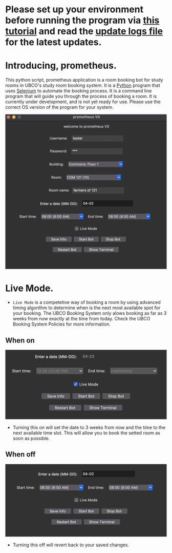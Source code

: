# Please set up your environment before running the program via [this tutorial](Tutorial.md) and read the [update logs file](UpdateLogs.md) for the latest updates.

# Introducing, prometheus.

This python script, prometheus application is a room booking bot for study rooms in UBCO's study room booking system. It is a [Python](https://www.python.org/) program that uses [Selenium](https://www.selenium.dev/) to automate the booking process. It is a command line program that will guide you through the process of booking a room. It is currently under development, and is not yet ready for use. Please use the correct OS version of the program for your system.

![prometheusUI](imgs/prometheusUI.png)

# Live Mode.

- `Live Mode` is a competetive way of booking a room by using advanced timing algorithm to determine when is the next most available spot for your booking. The UBCO Booking System only alows booking as far as 3 weeks from now exactly at the time from today. Check the UBCO Booking System Policies for more information.

## When on

![liveMode](imgs/liveModeOn.png)

- Turning this on will set the date to 3 weeks from now and the time to the next available time slot. This will allow you to book the setted room as soon as possible.

## When off

![liveMode](imgs/liveModeOff.png)

- Turning this off will revert back to your saved changes.
